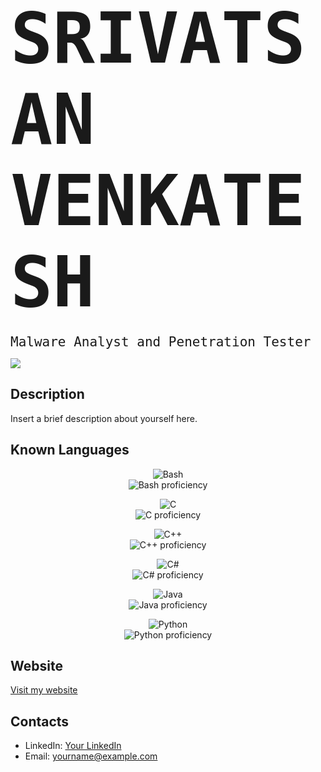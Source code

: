 # <span style="font-family: 'VT323', monospace; font-size: 4em;">SRIVATSAN VENKATESH</span>
<span style="font-family: 'VT323', monospace; font-size: 1.5em;">Malware Analyst and Penetration Tester</span>


![](https://github.com/T-cube2512/T-cube2512/blob/main/sku11.gif)


## Description
<p>Insert a brief description about yourself here.</p>

## Known Languages
<p align="center">
  <img src="https://img.shields.io/badge/Bash-4EAA25?style=for-the-badge&logo=gnu-bash&logoColor=white" alt="Bash" /><br />
  <img src="https://img.shields.io/static/v1?label=&message=80%25&color=brightgreen&style=flat&logo=" alt="Bash proficiency" />
</p>
<p align="center">
  <img src="https://img.shields.io/badge/C-A8B9CC?style=for-the-badge&logo=c&logoColor=white" alt="C" /><br />
  <img src="https://img.shields.io/static/v1?label=&message=70%25&color=brightgreen&style=flat&logo=" alt="C proficiency" />
</p>
<p align="center">
  <img src="https://img.shields.io/badge/C++-00599C?style=for-the-badge&logo=c%2B%2B&logoColor=white" alt="C++" /><br />
  <img src="https://img.shields.io/static/v1?label=&message=75%25&color=brightgreen&style=flat&logo=" alt="C++ proficiency" />
</p>
<p align="center">
  <img src="https://img.shields.io/badge/C%23-239120?style=for-the-badge&logo=c-sharp&logoColor=white" alt="C#" /><br />
  <img src="https://img.shields.io/static/v1?label=&message=65%25&color=brightgreen&style=flat&logo=" alt="C# proficiency" />
</p>
<p align="center">
  <img src="https://img.shields.io/badge/Java-007396?style=for-the-badge&logo=java&logoColor=white" alt="Java" /><br />
  <img src="https://img.shields.io/static/v1?label=&message=70%25&color=brightgreen&style=flat&logo=" alt="Java proficiency" />
</p>
<p align="center">
  <img src="https://img.shields.io/badge/Python-3776AB?style=for-the-badge&logo=python&logoColor=white" alt="Python" /><br />
  <img src="https://img.shields.io/static/v1?label=&message=85%25&color=brightgreen&style=flat&logo=" alt="Python proficiency" />
</p>

## Website
[Visit my website](http://www.dummywebsite.com)

## Contacts
- LinkedIn: [Your LinkedIn](https://www.linkedin.com/in/yourprofile)
- Email: yourname@example.com